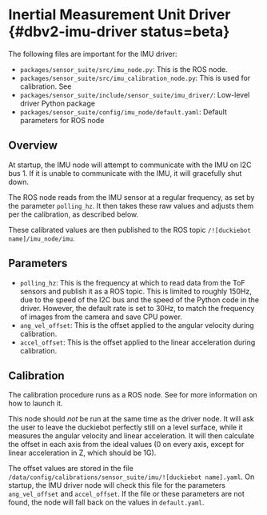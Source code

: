 # Inertial Measurement Unit Driver {#dbv2-imu-driver status=beta}

The following files are important for the IMU driver:

 - `packages/sensor_suite/src/imu_node.py`: This is the ROS node.
 - `packages/sensor_suite/src/imu_calibration_node.py`: 
   This is used for calibration. See [](#dbv2-calib-imu)
 - `packages/sensor_suite/include/sensor_suite/imu_driver/`: Low-level driver Python package
 - `packages/sensor_suite/config/imu_node/default.yaml`: Default parameters for ROS node

## Overview

At startup, the IMU node will attempt to communicate with the IMU on I2C bus 1. If it
is unable to communicate with the IMU, it will gracefully shut down.

The ROS node reads from the IMU sensor at a regular frequency, as set by the parameter `polling_hz`.
It then takes these raw values and adjusts them per the calibration, as described below.

These calibrated values are then published to the ROS topic `/![duckiebot name]/imu_node/imu`.

## Parameters

 - `polling_hz`: This is the frequency at which to read data from the ToF sensors and publish it
   as a ROS topic. This is limited to roughly 150Hz, due to the speed of the I2C bus and the speed of the
   Python code in the driver. However, the default rate is set to 30Hz, to match the frequency of images
   from the camera and save CPU power.
 - `ang_vel_offset`: This is the offset applied to the angular velocity during calibration.
 - `accel_offset`: This is the offset applied to the linear acceleration during calibration.
 
## Calibration

The calibration procedure runs as a ROS node. See [](#dbv2-calib-imu) for more information on how to launch it.

This node should _not_ be run at the same time as the driver node.
It will ask the user to leave the duckiebot perfectly still on a level surface, while it measures the
angular velocity and linear acceleration. It will then calculate the offset in each axis from the ideal values 
(0 on every axis, except for linear acceleration in Z, which should be 1G).

The offset values are stored in the file 
`/data/config/calibrations/sensor_suite/imu/![duckiebot name].yaml`. On startup, the IMU driver
node will check this file for the parameters `ang_vel_offset` and `accel_offset`. If the file or 
these parameters are not found, the node will fall back on the values in `default.yaml`.